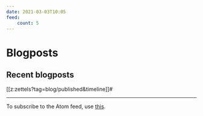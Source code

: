 ```yaml
---
date: 2021-03-03T10:05
feed:
    count: 5
---
```


# Blogposts

## Recent blogposts

[[z:zettels?tag=blog/published&timeline]]#

---

To subscribe to the Atom feed, use [this](./blogposts.xml).

